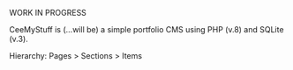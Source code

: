 WORK IN PROGRESS

CeeMyStuff is (...will be) a simple portfolio CMS using PHP (v.8) and SQLite (v.3).

Hierarchy:
Pages > Sections > Items
